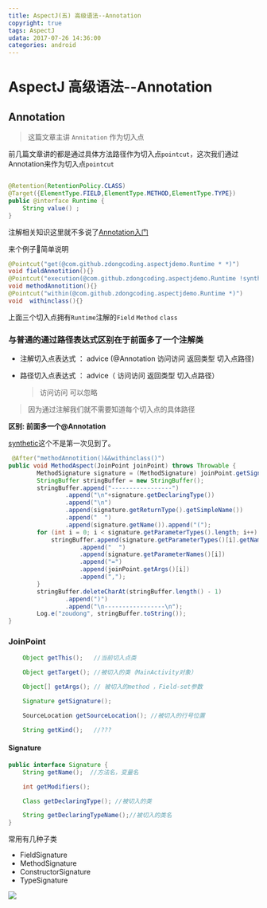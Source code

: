 ```yaml
---
title: AspectJ(五) 高级语法--Annotation
copyright: true
tags: AspectJ
udata: 2017-07-26 14:36:00
categories: android
---
```

# AspectJ 高级语法--Annotation

## Annotation
>这篇文章主讲 ` Annitation ` 作为切入点  

前几篇文章讲的都是通过具体方法路径作为切入点` pointcut `，这次我们通过Annotation来作为切入点` pointcut `

```java

@Retention(RetentionPolicy.CLASS)
@Target({ElementType.FIELD,ElementType.METHOD,ElementType.TYPE})
public @interface Runtime {
    String value() ;
}
```
注解相关知识这里就不多说了[Annotation入门](http://www.jianshu.com/p/fed18201cb12)

来个例子🌰简单说明
```java
@Pointcut("get(@com.github.zdongcoding.aspectjdemo.Runtime * *)")
void fieldAnnotition(){}
@Pointcut("execution(@com.github.zdongcoding.aspectjdemo.Runtime !synthetic * *(..))")
void methodAnnotition(){}
@Pointcut("within(@com.github.zdongcoding.aspectjdemo.Runtime *)")
void  withinclass(){}
```
上面三个切入点拥有` Runtime `注解的` Field ` ` Method ` ` class ` 

### 与普通的通过路径表达式区别在于前面多了一个注解类 
+ 注解切入点表达式 ： advice (@Annotation 访问访问 返回类型 切入点路径)
- 路径切入点表达式 ： advice（            访问访问 返回类型 切入点路径）  
   >访问访问 可以忽略

> 因为通过注解我们就不需要知道每个切入点的具体路径 
 
**区别: 前面多一个@Annotation**

[synthetic](http://blog.csdn.net/wonengxing/article/details/32711915)这个不是第一次见到了。

```java
 @After("methodAnnotition()&&withinclass()")
public void MethodAspect(JoinPoint joinPoint) throws Throwable {
        MethodSignature signature = (MethodSignature) joinPoint.getSignature();
        StringBuffer stringBuffer = new StringBuffer();
        stringBuffer.append("-----------------")
                .append("\n"+signature.getDeclaringType())
                .append("\n")
                .append(signature.getReturnType().getSimpleName())
                .append("  ")
                .append(signature.getName()).append("(");
        for (int i = 0; i < signature.getParameterTypes().length; i++) {
            stringBuffer.append(signature.getParameterTypes()[i].getName())
                    .append("  ")
                    .append(signature.getParameterNames()[i])
                    .append("=")
                    .append(joinPoint.getArgs()[i])
                    .append(",");
        }
        stringBuffer.deleteCharAt(stringBuffer.length() - 1)
                .append(")")
                .append("\n-----------------\n");
        Log.e("zoudong", stringBuffer.toString());
}
```
### JoinPoint
```java
    Object getThis();   //当前切入点类

    Object getTarget(); //被切入的类（MainActivity对象）

    Object[] getArgs(); // 被切入的method ，Field-set参数

    Signature getSignature(); 

    SourceLocation getSourceLocation(); //被切入的行号位置

    String getKind();   //???
```
#### Signature
```java
public interface Signature {
    String getName();  //方法名，变量名

    int getModifiers();

    Class getDeclaringType(); //被切入的类 

    String getDeclaringTypeName();//被切入的类名
}
```
常用有几种子类
- FieldSignature
- MethodSignature
- ConstructorSignature
- TypeSignature

![](../assest/1787010-ad867955b97996e0.png)